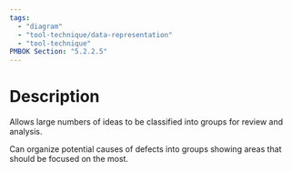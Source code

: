 ```yaml
---
tags:
  - "diagram"
  - "tool-technique/data-representation"
  - "tool-technique"
PMBOK Section: "5.2.2.5"
---
```

# Description
Allows large numbers of ideas to be classified into groups for review and analysis.

Can organize potential causes of defects into groups showing areas that should be focused on the most.